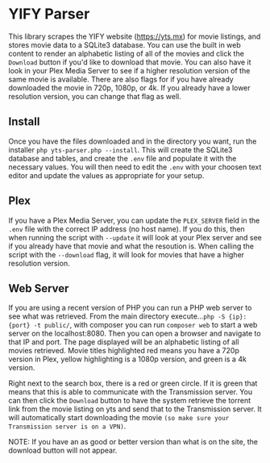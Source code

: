 # YIFY Parser

This library scrapes the YIFY website (https://yts.mx) for movie listings, and stores movie data to a SQLite3 database.  You can use the built in web content to render an alphabetic listing of all of the movies and click the `Download` button if you'd like to download that movie.  You can also have it look in your Plex Media Server to see if a higher resolution version of the same movie is available.  There are also flags for if you have already downloaded the movie in 720p, 1080p, or 4k.  If you already have a lower resolution version, you can change that flag as well.

## Install

Once you have the files downloaded and in the directory you want, run the installer `php yts-parser.php --install`.  This will create the SQLite3 database and tables, and create the `.env` file and populate it with the necessary values.  You will then need to edit the `.env` with your choosen text editor and update the values as appropriate for your setup.

## Plex

If you have a Plex Media Server, you can update the `PLEX_SERVER` field in the `.env` file with the correct IP address (no host name).  If you do this, then when running the script with `--update` it will look at your Plex server and see if you already have that movie and what the resoution is.  When calling the script with the `--download` flag, it will look for movies that have a higher resolution version.

## Web Server

If you are using a recent version of PHP you can run a PHP web server to see what was retrieved.  From the main directory execute...`php -S {ip}:{port} -t public/`, with composer you can run `composer web` to start a web server on the localhost:8080.  Then you can open a browser and navigate to that IP and port.  The page displayed will be an alphabetic listing of all movies retrieved.  Movie titles highlighted red means you have a 720p version in Plex, yellow highlighting is a 1080p version, and green is a 4k version.

Right next to the search box, there is a red or green circle.  If it is green that means that this is able to communicate with the Transmission server.  You can then click the `Download` button to have the system retrieve the torrent link from the movie listing on yts and send that to the Transmission server.  It will automatically start downloading the movie ```(so make sure your Transmission server is on a VPN)```.

NOTE: If you have an as good or better version than what is on the site, the download button will not appear.
